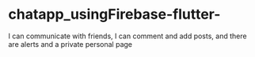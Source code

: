 # chatapp_usingFirebase-flutter-
I can communicate with friends, I can comment and add posts, and there are alerts and a private personal page
